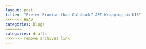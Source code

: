 ```yaml
---
layout: post
title:  "Prefer Promise than Callback? API Wrapping in UI5"
<<<<<<< HEAD
categories: blogs
=======
categories: drafts
>>>>>>> remove archives link
---
```


